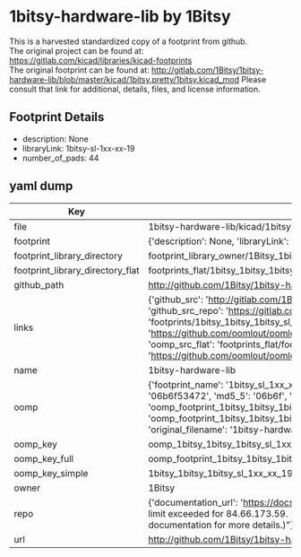 # 1bitsy-hardware-lib by 1Bitsy  
This is a harvested standardized copy of a footprint from github.  
The original project can be found at:  
https://gitlab.com/kicad/libraries/kicad-footprints  
The original footprint can be found at:
http://gitlab.com/1Bitsy/1bitsy-hardware-lib/blob/master/kicad/1bitsy.pretty/1bitsy.kicad_mod
Please consult that link for additional, details, files, and license information.  
## Footprint Details
* description: None  
* libraryLink: 1bitsy-sl-1xx-xx-19  
* number_of_pads: 44  
## yaml dump  
| Key | Value |  
| --- | --- |  
| file | 1bitsy-hardware-lib/kicad/1bitsy.pretty/1bitsy-sl-1xx-xx-19.kicad_mod |  
| footprint | {'description': None, 'libraryLink': '1bitsy-sl-1xx-xx-19', 'number_of_pads': 44} |  
| footprint_library_directory | footprint_library_owner/1Bitsy_1bitsy-hardware-lib |  
| footprint_library_directory_flat | footprints_flat/1bitsy_1bitsy_1bitsy_sl_1xx_xx_19/working |  
| github_path | http://github.com/1Bitsy/1bitsy-hardware-lib/blob/master/kicad/1bitsy.pretty/1bitsy-sl-1xx-xx-19.kicad_mod |  
| links | {'github_src': 'http://gitlab.com/1Bitsy/1bitsy-hardware-lib/blob/master/kicad/1bitsy.pretty/1bitsy.kicad_mod', 'github_src_repo': 'https://gitlab.com/kicad/libraries/kicad-footprints', 'oomp_bot': 'footprints/1bitsy_1bitsy_1bitsy_sl_1xx_xx_19/working', 'oomp_bot_github': 'https://github.com/oomlout/oomlout_oomp_footprint_bot/tree/main/footprints/1bitsy_1bitsy_1bitsy_sl_1xx_xx_19/working', 'oomp_src_flat': 'footprints_flat/footprints_flat/1bitsy_1bitsy_1bitsy_sl_1xx_xx_19/working', 'oomp_src_flat_github': 'https://github.com/oomlout/oomlout_oomp_footprint_src/tree/main/footprints_flat/1bitsy_1bitsy_1bitsy_sl_1xx_xx_19/working'} |  
| name | 1bitsy-hardware-lib |  
| oomp | {'footprint_name': '1bitsy_sl_1xx_xx_19', 'library_name': '1bitsy', 'md5': '06b6f53472406b787a7ea91a4c496b91', 'md5_10': '06b6f53472', 'md5_5': '06b6f', 'md5_6': '06b6f5', 'oomp_key': 'oomp_1bitsy_1bitsy_1bitsy_sl_1xx_xx_19', 'oomp_key_extra': 'oomp_footprint_1bitsy_1bitsy_1bitsy_sl_1xx_xx_19', 'oomp_key_full': 'oomp_footprint_1bitsy_1bitsy_1bitsy_sl_1xx_xx_19_06b6f5', 'oomp_key_simple': '1bitsy_1bitsy_1bitsy_sl_1xx_xx_19', 'original_filename': '1bitsy-hardware-lib/kicad/1bitsy.pretty/1bitsy-sl-1xx-xx-19.kicad_mod', 'owner_name': '1bitsy'} |  
| oomp_key | oomp_1bitsy_1bitsy_1bitsy_sl_1xx_xx_19 |  
| oomp_key_full | oomp_footprint_1bitsy_1bitsy_1bitsy_sl_1xx_xx_19 |  
| oomp_key_simple | 1bitsy_1bitsy_1bitsy_sl_1xx_xx_19 |  
| owner | 1Bitsy |  
| repo | {'documentation_url': 'https://docs.github.com/rest/overview/resources-in-the-rest-api#rate-limiting', 'message': "API rate limit exceeded for 84.66.173.59. (But here's the good news: Authenticated requests get a higher rate limit. Check out the documentation for more details.)"} |  
| url | http://github.com/1Bitsy/1bitsy-hardware-lib |  

